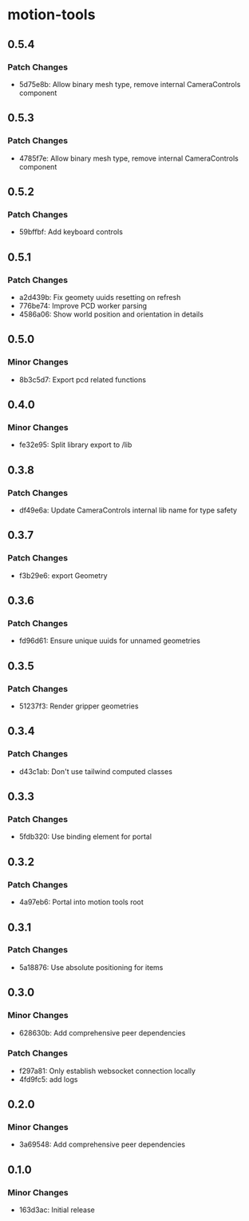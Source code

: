 # motion-tools

## 0.5.4

### Patch Changes

- 5d75e8b: Allow binary mesh type, remove internal CameraControls component

## 0.5.3

### Patch Changes

- 4785f7e: Allow binary mesh type, remove internal CameraControls component

## 0.5.2

### Patch Changes

- 59bffbf: Add keyboard controls

## 0.5.1

### Patch Changes

- a2d439b: Fix geomety uuids resetting on refresh
- 776be74: Improve PCD worker parsing
- 4586a06: Show world position and orientation in details

## 0.5.0

### Minor Changes

- 8b3c5d7: Export pcd related functions

## 0.4.0

### Minor Changes

- fe32e95: Split library export to /lib

## 0.3.8

### Patch Changes

- df49e6a: Update CameraControls internal lib name for type safety

## 0.3.7

### Patch Changes

- f3b29e6: export Geometry

## 0.3.6

### Patch Changes

- fd96d61: Ensure unique uuids for unnamed geometries

## 0.3.5

### Patch Changes

- 51237f3: Render gripper geometries

## 0.3.4

### Patch Changes

- d43c1ab: Don't use tailwind computed classes

## 0.3.3

### Patch Changes

- 5fdb320: Use binding element for portal

## 0.3.2

### Patch Changes

- 4a97eb6: Portal into motion tools root

## 0.3.1

### Patch Changes

- 5a18876: Use absolute positioning for items

## 0.3.0

### Minor Changes

- 628630b: Add comprehensive peer dependencies

### Patch Changes

- f297a81: Only establish websocket connection locally
- 4fd9fc5: add logs

## 0.2.0

### Minor Changes

- 3a69548: Add comprehensive peer dependencies

## 0.1.0

### Minor Changes

- 163d3ac: Initial release
